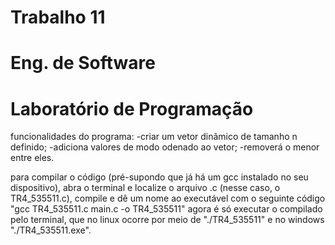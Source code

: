 # Trabalho 11 
# Eng. de Software 
# Laboratório de Programação

funcionalidades do programa:
-criar um vetor dinâmico de tamanho n definido;
-adiciona valores de modo odenado ao vetor;
-removerá o menor entre eles. 

para compilar o código (pré-supondo que já há um gcc instalado no seu dispositivo), abra o terminal e localize o arquivo .c (nesse caso, o TR4_535511.c), compile e dê um nome ao executável com o seguinte código "gcc TR4_535511.c main.c -o TR4_535511" agora é só executar o compilado pelo terminal, que no linux ocorre por meio de "./TR4_535511" e no windows "./TR4_535511.exe".
